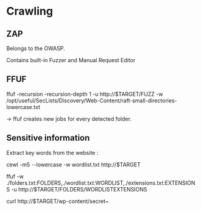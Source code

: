 # Crawling

## ZAP

Belongs to the OWASP.

Contains built-in Fuzzer and Manual Request Editor

## FFUF

ffuf -recursion -recursion-depth 1 -u http://$TARGET/FUZZ -w /opt/useful/SecLists/Discovery/Web-Content/raft-small-directories-lowercase.txt

-> ffuf creates new jobs for every detected folder.

## Sensitive information

Extract key words from the website :

cewl -m5 --lowercase -w wordlist.txt http://$TARGET


ffuf -w ./folders.txt:FOLDERS,./wordlist.txt:WORDLIST,./extensions.txt:EXTENSIONS -u http://$TARGET/FOLDERS/WORDLISTEXTENSIONS

curl http://$TARGET/wp-content/secret~
